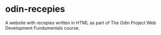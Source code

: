 # odin-recepies
A website with recepies written in HTML as part of The Odin Project Web Development Fundumentals course. 
